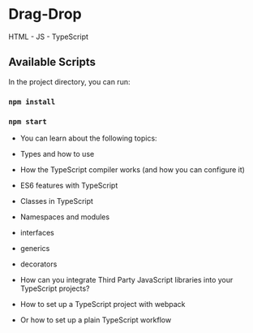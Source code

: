 # Drag-Drop
HTML - JS - TypeScript 

## Available Scripts
  In the project directory, you can run:
 ### `npm install`
 ### `npm start`

 * You can learn about the following topics:

 * Types and how to use

 * How the TypeScript compiler works (and how you can configure it)

 * ES6 features with TypeScript

 * Classes in TypeScript

 * Namespaces and modules

 * interfaces

 * generics

 * decorators

 * How can you integrate Third Party JavaScript libraries into your TypeScript projects?

 * How to set up a TypeScript project with webpack

 * Or how to set up a plain TypeScript workflow


